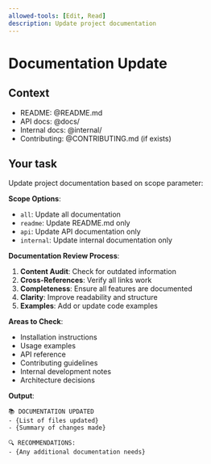 ```yaml
---
allowed-tools: [Edit, Read]
description: Update project documentation
---
```


# Documentation Update

## Context
- README: @README.md
- API docs: @docs/
- Internal docs: @internal/
- Contributing: @CONTRIBUTING.md (if exists)

## Your task
Update project documentation based on scope parameter:

**Scope Options**:
- `all`: Update all documentation
- `readme`: Update README.md only
- `api`: Update API documentation only
- `internal`: Update internal documentation only

**Documentation Review Process**:
1. **Content Audit**: Check for outdated information
2. **Cross-References**: Verify all links work
3. **Completeness**: Ensure all features are documented
4. **Clarity**: Improve readability and structure
5. **Examples**: Add or update code examples

**Areas to Check**:
- Installation instructions
- Usage examples
- API reference
- Contributing guidelines
- Internal development notes
- Architecture decisions

**Output**:
```
📚 DOCUMENTATION UPDATED
- {List of files updated}
- {Summary of changes made}

🔍 RECOMMENDATIONS:
- {Any additional documentation needs}
```